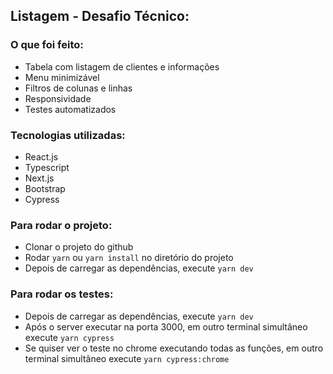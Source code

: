 ## Listagem - Desafio Técnico:

<h3>O que foi feito:</h3>

+ Tabela com listagem de clientes e informações
+ Menu minimizável
+ Filtros de colunas e linhas
+ Responsividade
+ Testes automatizados
  
<h3>Tecnologias utilizadas:</h3>

+ React.js
+ Typescript
+ Next.js
+ Bootstrap
+ Cypress

<h3>Para rodar o projeto:</h3>

+ Clonar o projeto do github
+ Rodar `yarn` ou `yarn install` no diretório do projeto
+ Depois de carregar as dependências, execute `yarn dev`

<h3>Para rodar os testes:</h3>

+ Depois de carregar as dependências, execute `yarn dev`
+ Após o server executar na porta 3000, em outro terminal simultâneo execute `yarn cypress`
+ Se quiser ver o teste no chrome executando todas as funções, em outro terminal 
simultâneo execute `yarn cypress:chrome`

